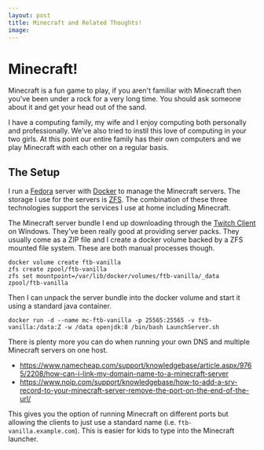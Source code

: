 ```yaml
---
layout: post
title: Minecraft and Related Thoughts!
image: 
---
```


# Minecraft!

Minecraft is a fun game to play, if you aren't familiar with
Minecraft then you've been under a rock for a very long time. You
should ask someone about it and get your head out of the sand.

I have a computing family, my wife and I enjoy computing both
personally and professionally. We've also tried to instil this love
of computing in your two girls. At this point our entire family has
their own computers and we play Minecraft with each other on a regular
basis.

## The Setup

I run a [Fedora](https://getfedora.org) server with
[Docker](https://www.docker.com) to manage the Minecraft servers. The
storage I use for the servers is [ZFS](https://zfsonlinux.org). The
combination of these three technologies support the services I use
at home including Minecraft.

The Minecraft server bundle I end up downloading through the
[Twitch Client](https://www.twitch.tv) on Windows. They've been really
good at providing server packs. They usually come as a ZIP file and I
create a docker volume backed by a ZFS mounted file system. These are
both manual processes though.

```
docker volume create ftb-vanilla
zfs create zpool/ftb-vanilla
zfs set mountpoint=/var/lib/docker/volumes/ftb-vanilla/_data zpool/ftb-vanilla
```

Then I can unpack the server bundle into the docker volume and start
it using a standard java container.

```
docker run -d --name mc-ftb-vanilla -p 25565:25565 -v ftb-vanilla:/data:Z -w /data openjdk:8 /bin/bash LaunchServer.sh
```

There is plenty more you can do when running your own DNS and multiple
Minecraft servers on one host.

 * https://www.namecheap.com/support/knowledgebase/article.aspx/9765/2208/how-can-i-link-my-domain-name-to-a-minecraft-server
 * https://www.noip.com/support/knowledgebase/how-to-add-a-srv-record-to-your-minecraft-server-remove-the-port-on-the-end-of-the-url/

This gives you the option of running Minecraft on different ports but
allowing the clients to just use a standard name
(i.e. `ftb-vanilla.example.com`). This is easier for kids to type
into the Minecraft launcher.